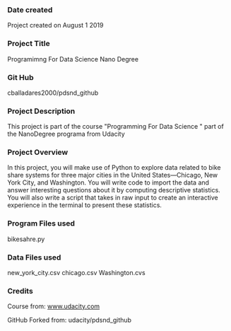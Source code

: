 ### Date created
Project created on August 1 2019

### Project Title
Programimng For Data Science Nano Degree

### Git Hub
cballadares2000/pdsnd_github

### Project Description
This project is part of the course "Programming For Data Science " part of the NanoDegree programa from Udacity

### Project Overview

In this project, you will make use of Python to explore data related to bike share systems for three major cities in the United States—Chicago, New York City, and Washington. You will write code to import the data and answer interesting questions about it by computing descriptive statistics. You will also write a script that takes in raw input to create an interactive experience in the terminal to present these statistics.


### Program Files used
bikesahre.py

### Data Files used
new_york_city.csv
chicago.csv
Washington.cvs

### Credits
Course from: www.udacity.com

GitHub Forked from: udacity/pdsnd_github
